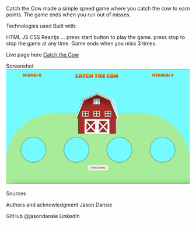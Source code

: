 Catch the Cow
made a simple speed game where you catch the cow to earn points. The game ends when you run out of misses.

Technologies used
Built with:

HTML
JS
CSS
Reactjs
...
press start button to play the game. press stop to stop the game at any time. Game ends when you miss 3 times.

Live page here
[Catch the Cow](https://tangerine-arithmetic-8e671a.netlify.app)

Screenshot
![Catch the Cow](./src/images/Screen%20Shot%202022-11-16%20at%2009.49.52.png)

Sources

Authors and acknowledgment
Jason Dansie

GitHub @jasondansie
LinkedIn